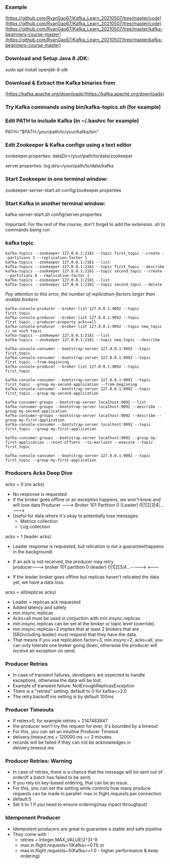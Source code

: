 ### Example   
[https://github.com/RyanGao67/Kafka_Learn_20210507/tree/master/code](https://github.com/RyanGao67/Kafka_Learn_20210507/tree/master/code)   
[https://github.com/RyanGao67/Kafka_Learn_20210507/tree/master/kafka-beginners-course-master](https://github.com/RyanGao67/Kafka_Learn_20210507/tree/master/kafka-beginners-course-master)


### Download and Setup Java 8 JDK:

sudo apt install openjdk-8-jdk   
### Download & Extract the Kafka binaries from 
[https://kafka.apache.org/downloads](https://kafka.apache.org/downloads)

### Try Kafka commands using bin/kafka-topics.sh (for example)

### Edit PATH to include Kafka (in ~/.bashrc for example) 
PATH="$PATH:/your/path/to/your/kafka/bin"

### Edit Zookeeper & Kafka configs using a text editor

zookeeper.properties: dataDir=/your/path/to/data/zookeeper

server.properties: log.dirs=/your/path/to/data/kafka

### Start Zookeeper in one terminal window: 
zookeeper-server-start.sh config/zookeeper.properties

### Start Kafka in another terminal window: 
kafka-server-start.sh config/server.properties

Important: For the rest of the course, don't forget to add the extension .sh to commands being run

### kafka topic
```
kafka-topics --zookeeper 127.0.0.1:2181 --topic first_topic --create --partitions 3 --replication-factor 1
kafka-topics --zookeeper 127.0.0.1:2181 --list
kafka-topics --zookeeper 127.0.0.1:2181 --topic first_topic --describe
kafka-topics --zookeeper 127.0.0.1:2181 --topic second_topic --create --partitions 6 --replication-factor 1
kafka-topics --zookeeper 127.0.0.1:2181 --list
kafka-topics --zookeeper 127.0.0.1:2181 --topic second_topic --delete
```
*Pay attention to this error, the number of replication-factors larger than avaible brokers*
```
kafka-console-producer --broker-list 127.0.0.1:9092 --topic first_topic
kafka-console-producer --broker-list 127.0.0.1:9092 --topic first_topic --producer-property acks=all
kafka-console-producer --broker-list 127.0.0.1:9092 --topic new_topic   // no such topic
kafka-topics --zookeeper 127.0.0.1:2181 --list
kafka-topics --zookeeper 127.0.0.1:2181 --topic new_topic --describe
```

```
kafka-console-consumer --bootstrap-server 127.0.0.1:9092 --topic first_topic
kafka-console-consumer --bootstrap-server 127.0.0.1:9092 --topic first_topic --from-beginning
kafka-console-producer --broker-list 127.0.0.1:9092 --topic first_topic 
```

```
kafka-console-consumer --bootstrap-server 127.0.0.1:9092 --topic first_topic --group my-second-application --from-beginning
kafka-console-consumer --bootstrap-server 127.0.0.1:9092 --topic first_topic --group my-second-application 

```


```
kafka-consumer-groups --bootstrap-server localhost:9092 --list
kafka-consumer-groups --bootstrap-server localhost:9092 --describe --group my-second-application
kafka-consumer-groups --bootstrap-server localhost:9092 --describe --group my-first-application
kafka-console-consumer --bootstrap-server localhost:9092 --topic first_topic --group my-first-application
```


```
kafka-consumer-groups --bootstrap-server localhost:9092 --group my-first-application --reset-offsets --to-earliest --execute --topic first_topic

kafka-console-consumer --bootstrap-server 127.0.0.1:9092 --topic first_topic --group my-first-application
```

### Producers Acks Deep Dive 
acks = 0 (no acks)
* No response is requested
* If the broker goes offline  or an exception happens, we won't know and will lose data
Producer --->  Broker 101 Partition 0 (Leader) 0|1|2|3|4|... --->
* Useful for data where it's okay to potentially lose messages:
  * Metrics collection
  * Log collection

acks = 1 (leader acks)
* Leader response is requested, but relication is not a guarantee(happens in the background)  
* If an ack is not received, the producer may retry   
producer---> broker 101 partition 0 (leader)  0|1|2|3|4...----->
        <---     
        
* If the leader broker goes offline but replicas haven't relicated the data yet, we have a data loss. 


acks = all(replicas acks)
* Leader + replicas ack requested  
* Added latency and safety  
* min.insync.replicas  
* Acks=all must be used in conjuction with min.insync.replicas  
* min.insync.replicas can be set at the broker or topic level (override).   
* min.insync.replicas=2 implies that at least 2 brokers that are ISR(including leader) must respond that they have the data.   
* That means if you use replication.factor=3, min.insync=2, acks=all, you can only tolerate one breker going down, otherwise the producer will receive an exception on send.    


### Producer Retries  
* In case of transient failures, developers are expected to handle exceptions, otherwise the data will be lost.   
* Example of transient failure: NotEnoughReplicasException    
* There is a "retries" setting: default to 0 for kafka<=2.0    
* The retry.backoff.ms setting is by default 100ms

### Producer Timeouts
* If reties>0, for example retries = 2147483647   
* the producer won't try the request for ever, it's bounded by a timeout   
* For this, you can set an intuitive Producer Timeout   
* delivery.timeout.ms = 120000 ms == 2 minutes   
* records will be failed if they can not be acknowledges in delivery.timeout.ms   

### Producer Retries: Warning  
* In case of retries, there is a chance that the message will be sent out of order(If a batch has failed to be sent)    
* If you rely on key-based ordering, that can be an issue.   
* For this, you can set the setting while controls how many produce requests can be made in parallel: max.in.flight.requests.per.connection
* default:5  
* Set it to 1 if you need to ensure ordering(may inpact throughput)

### Idemponent Producer
* Idempotent producers are great to guarantee a stable and safe pipeline
* They come with :
  * retries = Integer.MAX_VALUE(2^31-1)
  * max.in.flight.requests=1(Kafka==0.11) or 
  * max.in.flight.requests=5(Kafka>=1.0 - higher performance & keep ordering)
